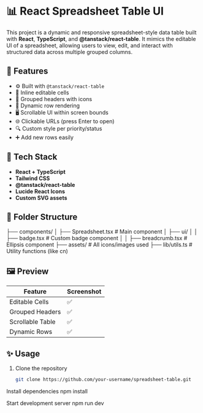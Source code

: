 # 📊 React Spreadsheet Table UI

This project is a dynamic and responsive spreadsheet-style data table built with **React**, **TypeScript**, and **@tanstack/react-table**. It mimics the editable UI of a spreadsheet, allowing users to view, edit, and interact with structured data across multiple grouped columns.

## 🚀 Features

- ⚙️ Built with `@tanstack/react-table`
- 📝 Inline editable cells
- 📁 Grouped headers with icons
- 🎯 Dynamic row rendering
- 🖥️ Scrollable UI within screen bounds
- 🌐 Clickable URLs (press Enter to open)
- 🔍 Custom style per priority/status
- ➕ Add new rows easily

## 🧱 Tech Stack

- **React + TypeScript**
- **Tailwind CSS**
- **@tanstack/react-table**
- **Lucide React Icons**
- **Custom SVG assets**

## 📂 Folder Structure

├── components/
│ ├── Spreadsheet.tsx # Main component
│ ├── ui/
│ │ ├── badge.tsx # Custom badge component
│ │ ├── breadcrumb.tsx # Ellipsis component
├── assets/ # All icons/images used
├── lib/utils.ts # Utility functions (like cn)


## 🖼️ Preview

| Feature | Screenshot |
|--------|------------|
| Editable Cells | ✅ |
| Grouped Headers | ✅ |
| Scrollable Table | ✅ |
| Dynamic Rows | ✅ |

## ✨ Usage

1. Clone the repository  
   ```bash
   git clone https://github.com/your-username/spreadsheet-table.git
   
Install dependencies
npm install

Start development server
npm run dev